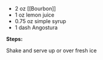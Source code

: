 * 2 oz [[Bourbon]]
* 1 oz lemon juice
* 0.75 oz simple syrup
* 1 dash Angostura

**Steps:**

Shake and serve up or over fresh ice